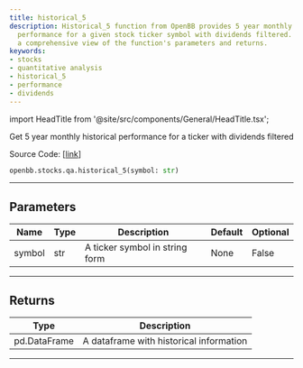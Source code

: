 ```yaml
---
title: historical_5
description: Historical_5 function from OpenBB provides 5 year monthly historical
  performance for a given stock ticker symbol with dividends filtered. This page gives
  a comprehensive view of the function's parameters and returns.
keywords:
- stocks
- quantitative analysis
- historical_5
- performance
- dividends
---
```


import HeadTitle from '@site/src/components/General/HeadTitle.tsx';

<HeadTitle title="stocks.qa.historical_5 - Reference | OpenBB SDK Docs" />

Get 5 year monthly historical performance for a ticker with dividends filtered

Source Code: [[link](https://github.com/OpenBB-finance/OpenBB/tree/main/openbb_terminal/stocks/quantitative_analysis/factors_model.py#L58)]

```python
openbb.stocks.qa.historical_5(symbol: str)
```

---

## Parameters

| Name | Type | Description | Default | Optional |
| ---- | ---- | ----------- | ------- | -------- |
| symbol | str | A ticker symbol in string form | None | False |


---

## Returns

| Type | Description |
| ---- | ----------- |
| pd.DataFrame | A dataframe with historical information |
---
